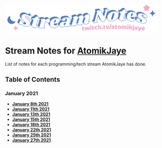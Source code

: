 [![atomikjaye Stream Notes](assets/twitch-panelStream-Notes.png)](http://www.twitch.tv/atomikjaye)
# Stream Notes for [AtomikJaye](http://www.twitch.tv/atomikjaye)

List of notes for each programming/tech stream AtomikJaye has done.
## Table of Contents
### January 2021
- **[January 8th 2021](2021_01_08.md)**
- **[January 11th 2021](2021_01_11.md)**
- **[January 13th 2021](2021_01_13.md)**
- **[January 15th 2021](2021_01_15.md)**
- **[January 18th 2021](2021_01_18.md)**
- **[January 22th 2021](2021_01_22.md)**
- **[January 25th 2021](2021_01_25.md)**
- **[January 27th 2021](2021_01_27.md)**